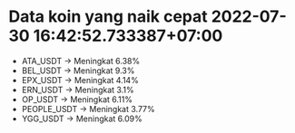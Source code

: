 # Data koin yang naik cepat 2022-07-30 16:42:52.733387+07:00

* ATA_USDT -> Meningkat 6.38%
* BEL_USDT -> Meningkat 9.3%
* EPX_USDT -> Meningkat 4.14%
* ERN_USDT -> Meningkat 3.1%
* OP_USDT -> Meningkat 6.11%
* PEOPLE_USDT -> Meningkat 3.77%
* YGG_USDT -> Meningkat 6.09%

